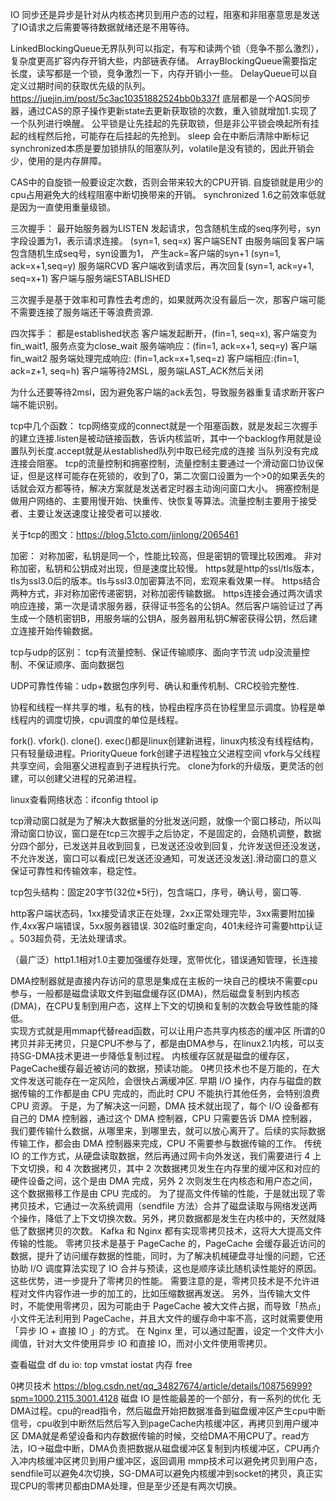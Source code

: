 IO 同步还是异步是针对从内核态拷贝到用户态的过程，阻塞和非阻塞意思是发送了IO请求之后需要等待数据就绪还是不用等待。


LinkedBlockingQueue无界队列可以指定，有写和读两个锁（竞争不那么激烈），复杂度更高扩容内存开销大些，内部链表存储。
ArrayBlockingQueue需要指定长度，读写都是一个锁，竞争激烈一下，内存开销小一些。
DelayQueue可以自定义过期时间的获取优先级的队列。
https://juejin.im/post/5c3ac10351882524bb0b337f
底层都是一个AQS同步器，通过CAS的原子操作更新state去更新获取锁的次数，重入锁就增加1.实现了一个队列进行唤醒。
公平锁是让先挂起的先获取锁，但是非公平锁会唤起所有挂起的线程然后抢，可能存在后挂起的先抢到。
sleep 会在中断后清除中断标记
synchronized本质是要加锁排队的阻塞队列，volatile是没有锁的，因此开销会少，使用的是内存屏障。

CAS中的自旋锁一般要设定次数，否则会带来较大的CPU开销.
自旋锁就是用少的cpu占用避免大的线程阻塞中断切换带来的开销。
synchronized 1.6之前效率低就是因为一直使用重量级锁。


三次握手：
最开始服务器为LISTEN
发起请求，包含随机生成的seq序列号，syn字段设置为1，表示请求连接。 (syn=1, seq=x) 客户端SENT
由服务端回复客户端包含随机生成seq号，syn设置为1， 产生ack=客户端的syn+1  (syn=1, ack=x+1,seq=y) 服务端RCVD
客户端收到请求后，再次回复(syn=1, ack=y+1, seq=x+1) 客户端与服务端ESTABLISHED

三次握手是基于效率和可靠性去考虑的，如果就两次没有最后一次，那客户端可能不需要连接了服务端还干等浪费资源.

四次挥手：
都是established状态
客户端发起断开，(fin=1, seq=x),  客户端变为fin_wait1, 服务点变为close_wait 
服务端响应：(fin=1, ack=x+1, seq=y)  客户端fin_wait2
服务端处理完成响应: (fin=1,ack=x+1,seq=z)
客户端相应:(fin=1, ack=z+1, seq=h) 客户端等待2MSL，服务端LAST_ACK然后关闭

为什么还要等待2msl，因为避免客户端的ack丢包，导致服务器重复请求断开客户端不能识别。

tcp中几个函数：
tcp网络变成的connect就是一个阻塞函数，就是发起三次握手的建立连接.listen是被动链接函数，告诉内核监听，其中一个backlog作用就是设置队列长度.accept就是从established队列中取已经完成的连接 当队列没有完成连接会阻塞。
tcp的流量控制和拥塞控制，流量控制主要通过一个滑动窗口协议保证，但是这样可能存在死锁的，收到了0，第二次窗口设置为一个>0的如果丢失的话就会双方都等待，解决方案就是发送者定时器主动询问窗口大小。
拥塞控制是做用户网络的、主要用慢开始、快重传、快恢复等算法。流量控制主要用于接受者、主要让发送速度让接受者可以接收.

关于tcp的图文：https://blog.51cto.com/jinlong/2065461

加密：
对称加密，私钥是同一个，性能比较高，但是密钥的管理比较困难。
非对称加密，私钥和公钥成对出现，但是速度比较慢。
https就是http的ssl/tls版本，tls为ssl3.0后的版本。tls与ssl3.0加密算法不同，宏观来看效果一样。
https结合两种方式，非对称加密传递密钥，对称加密传输数据。
https连接会通过两次请求响应连接，第一次是请求服务器，获得证书签名的公钥A。然后客户端验证过了再生成一个随机密钥B，用服务端的公钥A，服务器用私钥C解密获得公钥，然后建立连接开始传输数据。

tcp与udp的区别：
tcp有流量控制、保证传输顺序、面向字节流
udp没流量控制、不保证顺序、面向数据包

UDP可靠性传输：udp+数据包序列号、确认和重传机制、CRC校验完整性.

协程和线程一样共享的堆，私有的栈，协程由程序员在协程里显示调度。协程是单线程内的调度切换，cpu调度的单位是线程。

fork(). vfork(). clone(). exec()都是linux创建新进程，linux内核没有线程结构，只有轻量级进程。PriorityQueue
fork创建子进程独立父进程空间
vfork与父线程共享空间，会阻塞父进程直到子进程执行完。
clone为fork的升级版，更灵活的创建，可以创建父进程的兄弟进程。

linux查看网络状态：ifconfig  thtool ip

tcp滑动窗口就是为了解决大数据量的分批发送问题，就像一个窗口移动，所以叫滑动窗口协议，窗口是在tcp三次握手之后协定，不是固定的，会随机调整，数据分四个部分，已发送并且收到回复，已发送还没收到回复，允许发送但还没发送，不允许发送，窗口可以看成[已发送还没通知，可发送还没发送].滑动窗口的意义保证可靠性和传输效率，稳定性。

tcp包头结构：固定20字节(32位*5行)，包含端口，序号，确认号，窗口等.

http客户端状态码，1xx接受请求正在处理，2xx正常处理完毕，3xx需要附加操作,4xx客户端错误，5xx服务器错误.
302临时重定向，401未经许可需要http认证 。503超负荷，无法处理请求。

（最广泛）http1.1相对1.0主要加强缓存处理，宽带优化，错误通知管理，长连接


DMA控制器就是直接内存访问的意思是集成在主板的一块自己的模块不需要cpu参与，一般都是磁盘读取文件到磁盘缓存区(DMA)，然后磁盘复制到内核态(DMA)，在CPU复制到用户态，这样上下文的切换和复制的次数会导致性能的降低。  
实现方式就是用mmap代替read函数，可以让用户态共享内核态的缓冲区
所谓的0拷贝并非无拷贝，只是CPU不参与了，都是由DMA参与，在linux2.1内核，可以支持SG-DMA技术更进一步降低复制过程。
内核缓存区就是磁盘的缓存区，PageCache缓存最近被访问的数据，预读功能。
0拷贝技术也不是万能的，在大文件发送可能存在一定风险，会很快占满缓冲区.
早期 I/O 操作，内存与磁盘的数据传输的工作都是由 CPU 完成的，而此时 CPU 不能执行其他任务，会特别浪费 CPU 资源。
于是，为了解决这一问题，DMA 技术就出现了，每个 I/O 设备都有自己的 DMA 控制器，通过这个 DMA 控制器，CPU 只需要告诉 DMA 控制器，我们要传输什么数据，从哪里来，到哪里去，就可以放心离开了。后续的实际数据传输工作，都会由 DMA 控制器来完成，CPU 不需要参与数据传输的工作。
传统 IO 的工作方式，从硬盘读取数据，然后再通过网卡向外发送，我们需要进行 4 上下文切换，和 4 次数据拷贝，其中 2 次数据拷贝发生在内存里的缓冲区和对应的硬件设备之间，这个是由 DMA 完成，另外 2 次则发生在内核态和用户态之间，这个数据搬移工作是由 CPU 完成的。
为了提高文件传输的性能，于是就出现了零拷贝技术，它通过一次系统调用（sendfile 方法）合并了磁盘读取与网络发送两个操作，降低了上下文切换次数。另外，拷贝数据都是发生在内核中的，天然就降低了数据拷贝的次数。
Kafka 和 Nginx 都有实现零拷贝技术，这将大大提高文件传输的性能。
零拷贝技术是基于 PageCache 的，PageCache 会缓存最近访问的数据，提升了访问缓存数据的性能，同时，为了解决机械硬盘寻址慢的问题，它还协助 I/O 调度算法实现了 IO 合并与预读，这也是顺序读比随机读性能好的原因。这些优势，进一步提升了零拷贝的性能。
需要注意的是，零拷贝技术是不允许进程对文件内容作进一步的加工的，比如压缩数据再发送。
另外，当传输大文件时，不能使用零拷贝，因为可能由于 PageCache 被大文件占据，而导致「热点」小文件无法利用到 PageCache，并且大文件的缓存命中率不高，这时就需要使用「异步 IO + 直接 IO 」的方式。
在 Nginx 里，可以通过配置，设定一个文件大小阈值，针对大文件使用异步 IO 和直接 IO，而对小文件使用零拷贝。


查看磁盘 df du
io: top vmstat  iostat
内存 free 




0拷贝技术
https://blog.csdn.net/qq_34827674/article/details/108756999?spm=1000.2115.3001.4128
磁盘 IO 是性能最差的一个部分，有一系列的优化
无DMA过程。cpu的read指令，然后磁盘开始把数据准备到磁盘缓冲区产生cpu中断信号，cpu收到中断然后然后写入到pageCache内核缓冲区，再拷贝到用户缓冲区
DMA就是希望设备和内存数据传输的时候，交给DMA不用CPU了。read方法，IO->磁盘中断，DMA负责把数据从磁盘缓冲区复制到内核缓冲区，CPU再介入冲内核缓冲区拷贝到用户缓冲区，返回调用
mmp技术可以避免拷贝到用户态，sendfile可以避免4次切换，SG-DMA可以避免内核缓冲到socket的拷贝，真正实现CPU的零拷贝都由DMA处理，但是至少还是有两次切换。
